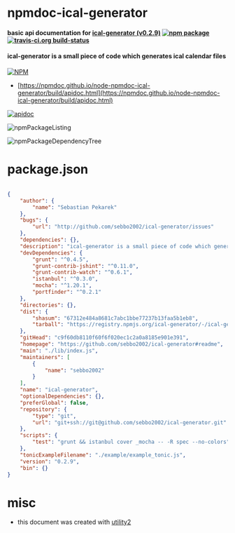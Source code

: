 # npmdoc-ical-generator

#### basic api documentation for  [ical-generator (v0.2.9)](https://github.com/sebbo2002/ical-generator#readme)  [![npm package](https://img.shields.io/npm/v/npmdoc-ical-generator.svg?style=flat-square)](https://www.npmjs.org/package/npmdoc-ical-generator) [![travis-ci.org build-status](https://api.travis-ci.org/npmdoc/node-npmdoc-ical-generator.svg)](https://travis-ci.org/npmdoc/node-npmdoc-ical-generator)

#### ical-generator is a small piece of code which generates ical calendar files

[![NPM](https://nodei.co/npm/ical-generator.png?downloads=true&downloadRank=true&stars=true)](https://www.npmjs.com/package/ical-generator)

- [https://npmdoc.github.io/node-npmdoc-ical-generator/build/apidoc.html](https://npmdoc.github.io/node-npmdoc-ical-generator/build/apidoc.html)

[![apidoc](https://npmdoc.github.io/node-npmdoc-ical-generator/build/screenCapture.buildCi.browser.%252Ftmp%252Fbuild%252Fapidoc.html.png)](https://npmdoc.github.io/node-npmdoc-ical-generator/build/apidoc.html)

![npmPackageListing](https://npmdoc.github.io/node-npmdoc-ical-generator/build/screenCapture.npmPackageListing.svg)

![npmPackageDependencyTree](https://npmdoc.github.io/node-npmdoc-ical-generator/build/screenCapture.npmPackageDependencyTree.svg)



# package.json

```json

{
    "author": {
        "name": "Sebastian Pekarek"
    },
    "bugs": {
        "url": "http://github.com/sebbo2002/ical-generator/issues"
    },
    "dependencies": {},
    "description": "ical-generator is a small piece of code which generates ical calendar files",
    "devDependencies": {
        "grunt": "^0.4.5",
        "grunt-contrib-jshint": "^0.11.0",
        "grunt-contrib-watch": "^0.6.1",
        "istanbul": "^0.3.0",
        "mocha": "^1.20.1",
        "portfinder": "^0.2.1"
    },
    "directories": {},
    "dist": {
        "shasum": "67312e484a8681c7abc1bbe77237b13faa5b1eb8",
        "tarball": "https://registry.npmjs.org/ical-generator/-/ical-generator-0.2.9.tgz"
    },
    "gitHead": "c9f60db8110f60f6f020ec1c2a0a8185e901e391",
    "homepage": "https://github.com/sebbo2002/ical-generator#readme",
    "main": "./lib/index.js",
    "maintainers": [
        {
            "name": "sebbo2002"
        }
    ],
    "name": "ical-generator",
    "optionalDependencies": {},
    "preferGlobal": false,
    "repository": {
        "type": "git",
        "url": "git+ssh://git@github.com/sebbo2002/ical-generator.git"
    },
    "scripts": {
        "test": "grunt && istanbul cover _mocha -- -R spec --no-colors"
    },
    "tonicExampleFilename": "./example/example_tonic.js",
    "version": "0.2.9",
    "bin": {}
}
```



# misc
- this document was created with [utility2](https://github.com/kaizhu256/node-utility2)
